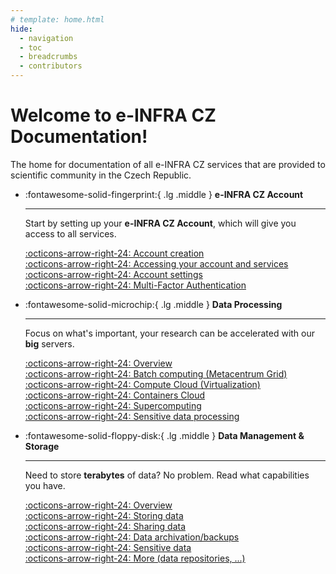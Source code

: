 ```yaml
---
# template: home.html
hide:
  - navigation
  - toc
  - breadcrumbs
  - contributors
---
```

# Welcome to e-INFRA CZ Documentation!

The home for documentation of all e-INFRA CZ services that are provided to scientific community in the Czech Republic.

<!-- # e-INFRA CZ Data Services -->

<div class="grid cards" markdown>

-   :fontawesome-solid-fingerprint:{ .lg .middle } __e-INFRA CZ Account__

    ---

    Start by setting up your **e-INFRA CZ Account**, which will give you access to all services.

    [:octicons-arrow-right-24: Account creation](./account/creation)   
    [:octicons-arrow-right-24: Accessing your account and services](./account/access)   
    [:octicons-arrow-right-24: Account settings](./account/management/)   
    [:octicons-arrow-right-24: Multi-Factor Authentication](./account/mfa/setup)
<!---  [:octicons-arrow-right-24: Account properties and lifecycle](/account/properties)    
--->


-   :fontawesome-solid-microchip:{ .lg .middle } __Data Processing__

    ---

    Focus on what's important, your research can be accelerated with our **big** servers.

    [:octicons-arrow-right-24: Overview](./compute/)   
    [:octicons-arrow-right-24: Batch computing (Metacentrum Grid)](./compute/grid)   
    [:octicons-arrow-right-24: Compute Cloud (Virtualization)](./compute/openstack/)   
    [:octicons-arrow-right-24: Containers Cloud](./compute/containers/)   
    [:octicons-arrow-right-24: Supercomputing](./compute/supercomputing/)   
    [:octicons-arrow-right-24: Sensitive data processing](./compute/sensitive-cloud)   

-   :fontawesome-solid-floppy-disk:{ .lg .middle } __Data Management & Storage__

    ---

    Need to store **terabytes** of data? No problem. Read what capabilities you have.

    [:octicons-arrow-right-24: Overview](./storage/)   
    [:octicons-arrow-right-24: Storing data](./storage/)   
    [:octicons-arrow-right-24: Sharing data](./storage/)   
    [:octicons-arrow-right-24: Data archivation/backups](./storage/)   
    [:octicons-arrow-right-24: Sensitive data](./storage/)   
    [:octicons-arrow-right-24: More (data repositories, ...)](./storage/)   


</div>

[a]: https://www.cesnet.cz/?lang=en
[b]: https://www.cerit-sc.cz/
[c]: https://www.it4i.cz/en
[g]: emailto:support
